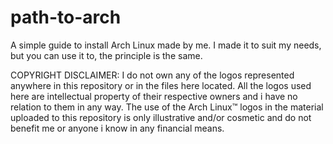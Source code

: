 # path-to-arch
A simple guide to install Arch Linux made by me. I made it to suit my needs, but you can use it to, the principle is the same.



COPYRIGHT DISCLAIMER:
I do not own any of the logos represented anywhere in this repository or in the files here located. All the logos used here are intellectual property of their respective owners and i have no relation to them in any way. The use of the Arch Linux™ logos in the material uploaded to this repository is only illustrative and/or cosmetic and do not benefit me or anyone i know in any financial means.
